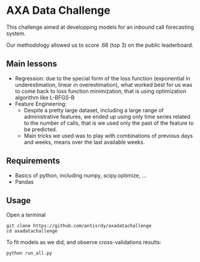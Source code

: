 # AXA Data Challenge
This challenge aimed at developping models for an inbound call forecasting system.

Our methodology allowed us to score .66 (top 3) on the public leaderboard.

## Main lessons
- Regression: due to the special form of the loss function (exponential in underestimation, linear in overestimation), what worked best for us was to come back to loss function minimization, that is using optimization algorithm like L-BFGS-B
- Feature Engineering:
    - Despite a pretty large dataset, including a large range of administrative features, we ended up using only time series related to the number of calls, that is we used only the past of the feature to be predicted.
    - Main tricks we used was to play with combinations of previous days and weeks, means over the last available weeks.

## Requirements
- Basics of python, including numpy, scipy.optimize, ...
- Pandas

## Usage
Open a terminal
~~~
git clone https://github.com/antisrdy/axadatachallenge
cd axadatachallenge
~~~
To fit models as we did, and observe cross-validations results:
~~~
python run_all.py
~~~
